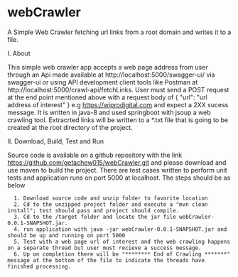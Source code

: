 # webCrawler

A Simple Web Crawler fetching url links from a root domain and writes it to a file.

I. About

   This simple web crawler app accepts a web page address from user through an Api made available
   at http://localhost:5000/swagger-ui/ via swagger-ui or using API development client tools like Postman at http://localhost:5000/crawl-api/fetchLinks.
   User must send a POST request at the end point mentioned above with a request body of { "url": "url address of interest" } e.g https://wiprodigital.com and expect a 2XX sucess message.
   It is written in java-8 and used springboot with jsoup a web crawling tool. Extracrted links will be written to a *.txt file that is going to be created at the root directory of the project.

II. Download, Build, Test and Run

   Source code is available on a github repository with the link https://github.com/getachew015/webCrawler.git and please download and use maven to build the project.
   There are test cases written to perform unit tests and application runs on port 5000 at localhost. The steps should be as below 
   
      1. Download source code and unzip folder to favorite location
      2. Cd to the unzipped project folder and execute a "mvn clean install"; test should pass and project should compile.
      3. Cd to the /target folder and locate the jar file webCrawler-0.0.1-SNAPSHOT.jar.
      4. run application with java -jar webCrawler-0.0.1-SNAPSHOT.jar and should be up and running on port 5000
      5. Test with a web page url of interest and the web crawling happens on a separate thread but user must recieve a success message.
      6. Up on completion there will be "******** End of Crawling *******" message at the bottom of the file to indicate the threads have finished processing. 
